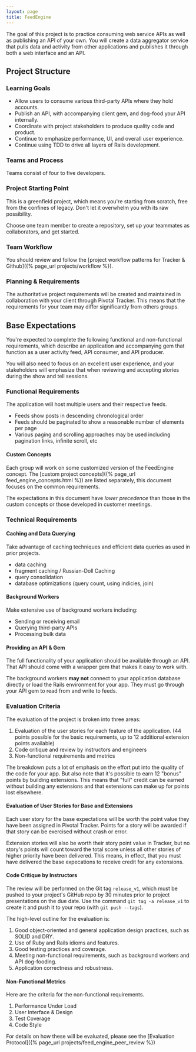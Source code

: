 ```yaml
---
layout: page
title: FeedEngine
---
```


The goal of this project is to practice consuming web service APIs as well as publishing an API of your own. You will create a data aggregator service that pulls data and activity from other applications and publishes it through both a web interface and an API.

## Project Structure

### Learning Goals

* Allow users to consume various third-party APIs where they hold accounts.
* Publish an API, with accompanying client gem, and dog-food your API internally.
* Coordinate with project stakeholders to produce quality code and product.
* Continue to emphasize performance, UI, and overall user experience.
* Continue using TDD to drive all layers of Rails development.

### Teams and Process

Teams consist of four to five developers.

### Project Starting Point

This is a greenfield project, which means you're starting from scratch, free from the confines of legacy. Don't let it overwhelm you with its raw possibility.

Choose one team member to create a repository, set up your teammates as collaborators, and get started.

### Team Workflow

You should review and follow the [project workflow patterns for Tracker & Github]({% page_url projects/workflow %}).

### Planning & Requirements

The authoritative project requirements will be created and maintained in collaboration with your client through Pivotal Tracker. This means that the requirements for your team may differ significantly from others groups.

## Base Expectations

You're expected to complete the following functional and non-functional requirements, which describe an application and accompanying gem that function as a user activity feed, API consumer, and API producer.

You will also need to focus on an excellent user experience, and your stakeholders will emphasize that when reviewing and accepting stories during the show and tell sessions.

### Functional Requirements

The application will host multiple users and their respective feeds. 

* Feeds show posts in descending chronological order
* Feeds should be paginated to show a reasonable number of elements per page
* Various paging and scrolling approaches may be used including pagination links, infinite scroll, etc

#### Custom Concepts

Each group will work on some customized version of the FeedEngine concept. The [custom project concepts]({% page_url feed_engine_concepts.html %}) are listed separately, this document focuses on the common requirements.

The expectations in this document have *lower precedence* than those in the custom concepts or those developed in customer meetings.

### Technical Requirements

#### Caching and Data Querying

Take advantage of caching techniques and efficient data queries as used in prior projects.

* data caching
* fragment caching / Russian-Doll Caching
* query consolidation
* database optimizations (query count, using indicies, join)

#### Background Workers

Make extensive use of background workers including:

* Sending or receiving email
* Querying third-party APIs
* Processing bulk data

#### Providing an API & Gem

The full functionality of your application should be available through an API. That API should come with a wrapper gem that makes it easy to work with.

The background workers **may not** connect to your application database directly or load the Rails environment for your app. They must go through your API gem to read from and write to feeds.

### Evaluation Criteria

The evaluation of the project is broken into three areas:

1. Evaluation of the user stories for each feature of the application. (44 points possible for the basic requirements, up to 12 additional extension points available)
2. Code critique and review by instructors and engineers
3. Non-functional requirements and metrics

The breakdown puts a lot of emphasis on the effort put into the quality of the code for your app. But also note that it's possible to earn 12 "bonus" points by building extensions. This means that "full" credit can be earned without building any extensions and that extensions can make up for points lost elsewhere.

#### Evaluation of User Stories for Base and Extensions

Each user story for the base expectations will be worth the point value they have been assigned in Pivotal Tracker. Points for a story will be awarded if that story can be exercised without crash or error.

Extension stories will also be worth their story point value in Tracker, but no story's points will count toward the total score unless all other stories of higher priority have been delivered. This means, in effect, that you must have delivered the base expecations to receive credit for any extensions.

#### Code Critique by Instructors

The review will be performed on the Git tag `release_v1`, which must be pushed to your project's GitHub repo by 30 minutes prior to project presentations on the due date. Use the command `git tag -a release_v1` to create it and push it to your repo (with `git push --tags`).

The high-level outline for the evaluation is:

1. Good object-oriented and general application design practices, such as SOLID and DRY.
2. Use of Ruby and Rails idioms and features.
3. Good testing practices and coverage.
4. Meeting non-functional requirements, such as background workers and API dog-fooding.
5. Application correctness and robustness.

#### Non-Functional Metrics

Here are the criteria for the non-functional requirements.

1. Performance Under Load
2. User Interface & Design
3. Test Coverage
4. Code Style

For details on how these will be evaluated, please see the [Evaluation Protocol]({% page_url projects/feed_engine_peer_review %})
